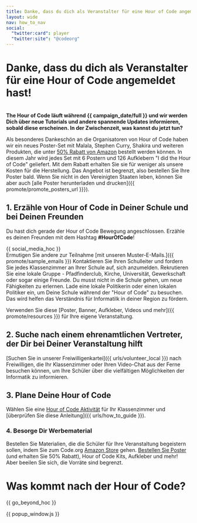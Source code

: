 ```yaml
---
title: Danke, dass du dich als Veranstalter für eine Hour of Code angemeldet hast!
layout: wide
nav: how_to_nav
social:
  "twitter:card": player
  "twitter:site": "@codeorg"
---
```


# Danke, dass du dich als Veranstalter für eine Hour of Code angemeldet hast!

<br /> **The Hour of Code läuft während {{ campaign_date/full }} und wir werden Dich über neue Tutorials und andere spannende Updates informieren, sobald diese erscheinen. In der Zwischenzeit, was kannst du jetzt tun?**

Als besonderes Dankeschön an die Organisatoren von Hour of Code haben wir ein neues Poster-Set mit Malala, Stephen Curry, Shakira und weiteren Produkten, die unter [50% Rabatt von Amazon](https://www.amazon.com/promocode/A3QAYNZUZTSSNQ) bestellt werden können. In diesem Jahr wird jedes Set mit 6 Postern und 126 Aufklebern "I did the Hour of Code" geliefert. Mit dem Rabatt erhalten Sie sie für weniger als unsere Kosten für die Herstellung. Das Angebot ist begrenzt, also bestellen Sie Ihre Poster bald. Wenn Sie nicht in den Vereinigten Staaten leben, können Sie aber auch [alle Poster herunterladen und drucken]({{ promote/promote_posters_url }}}).

## 1. Erzähle von Hour of Code in Deiner Schule und bei Deinen Freunden

Du hast dich gerade der Hour of Code Bewegung angeschlossen. Erzähle es deinen Freunden mit dem Hashtag **#HourOfCode**!

{{ social_media_hoc }} <br /> Ermutigen Sie andere zur Teilnahme [mit unseren Muster-E-Mails.]({{ promote/sample_emails }}) Kontaktieren Sie Ihren Schulleiter und fordern Sie jedes Klassenzimmer an Ihrer Schule auf, sich anzumelden. Rekrutieren Sie eine lokale Gruppe - Pfadfinderclub, Kirche, Universität, Gewerkschaft oder sogar einige Freunde. Du musst nicht in die Schule gehen, um neue Fähigkeiten zu erlernen. Lade eine lokale Politikerin oder einen lokalen Politiker ein, um Deine Schule während der "Hour of Code" zu besuchen. Das wird helfen das Verständnis für Informatilk in deiner Region zu fördern.

Verwenden Sie diese [Poster, Banner, Aufkleber, Videos und mehr]({{ promote/resources }}) für Ihre eigene Veranstaltung.

## 2. Suche nach einem ehrenamtlichen Vertreter, der Dir bei Deiner Veranstaltung hilft

[Suchen Sie in unserer Freiwilligenkartei]({{ urls/volunteer_local }}) nach Freiwilligen, die Ihr Klassenzimmer oder Ihren Video-Chat aus der Ferne besuchen können, um Ihre Schüler über die vielfältigen Möglichkeiten der Informatik zu informieren.

## 3. Plane Deine Hour of Code

Wählen Sie eine [Hour of Code Aktivität](https://hourofcode.com/learn) für Ihr Klassenzimmer und [überprüfen Sie diese Anleitung]({{ urls/how_to_guide }}).

### 4. Besorge Dir Werbematerial

Bestellen Sie Materialien, die die Schüler für Ihre Veranstaltung begeistern sollen, indem Sie zum Code.org [Amazon Store](https://www.amazon.com/stores/page/8557B2A6-EBF2-4C9F-95C5-C3256FBA0220) gehen. [Bestellen Sie Poster](https://www.amazon.com/promocode/A3QAYNZUZTSSNQ) (und erhalten Sie 50% Rabatt), Hour of Code Kits, Aufkleber und mehr! Aber beeilen Sie sich, die Vorräte sind begrenzt.

# Was kommt nach der Hour of Code?

{{ go_beyond_hoc }}

{{ popup_window.js }}